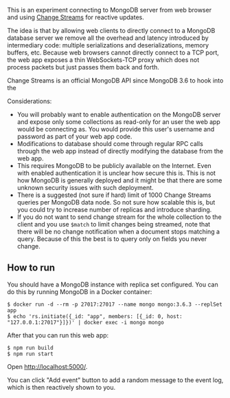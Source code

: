 This is an experiment connecting to MongoDB server from web browser and using
[Change Streams](https://docs.mongodb.com/manual/changeStreams/) for reactive updates.

The idea is that by allowing web clients to directly connect to a MongoDB database server we remove all the overhead
and latency introduced by intermediary code: multiple serializations and deserializations, memory buffers, etc. Because
web browsers cannot directly connect to a TCP port, the web app exposes a thin WebSockets-TCP proxy which does not
process packets but just passes them back and forth.

Change Streams is an official MongoDB API since MongoDB 3.6 to hook into the 

Considerations:

* You will probably want to enable authentication on the MongoDB server and expose only some collections as
  read-only for an user the web app would be connecting as. You would provide this user's username and password
  as part of your web app code.
* Modifications to database should come through regular RPC calls through the web app instead of directly
  modifying the database from the web app.
* This requires MongoDB to be publicly available on the Internet. Even with enabled authentication it is unclear
  how secure this is. This is not how MongoDB is generally deployed and it might be that there are some unknown
  security issues with such deployment.
* There is a suggested (not sure if hard) limit of 1000 Change Streams queries per MongoDB data node. So not
  sure how scalable this is, but you could try to increase number of replicas and introduce sharding.
* If you do not want to send change stream for the whole collection to the client and you use `$match` to limit
  changes being streamed, note that there will be no change notification when a document stops matching a query.
  Because of this the best is to query only on fields you never change.

## How to run ##

You should have a MongoDB instance with replica set configured. You can do this by running MongoDB in a Docker container:

```
$ docker run -d --rm -p 27017:27017 --name mongo mongo:3.6.3 --replSet app
$ echo 'rs.initiate({_id: "app", members: [{_id: 0, host: "127.0.0.1:27017"}]})' | docker exec -i mongo mongo
```

After that you can run this web app:

```
$ npm run build
$ npm run start
```

Open [http://localhost:5000/](http://localhost:5000/).

You can click "Add event" button to add a random message to the event log, which is then reactively shown to you.


